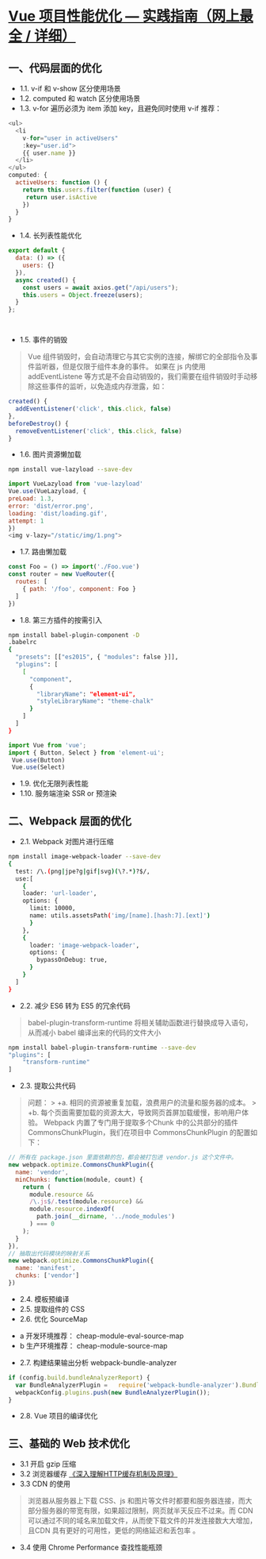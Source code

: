 # [Vue 项目性能优化 — 实践指南（网上最全 / 详细）](https://juejin.im/post/5d548b83f265da03ab42471d)

## 一、代码层面的优化
* 1.1. v-if 和 v-show 区分使用场景
* 1.2. computed 和 watch 区分使用场景
* 1.3. v-for 遍历必须为 item 添加 key，且避免同时使用 v-if
推荐：
``` javascript
<ul>
  <li
    v-for="user in activeUsers"
    :key="user.id">
    {{ user.name }}
  </li>
</ul>
computed: {
  activeUsers: function () {
    return this.users.filter(function (user) {
	 return user.isActive
    })
  }
}
```
* 1.4. 长列表性能优化
``` javascript
export default {
  data: () => ({
    users: {}
  }),
  async created() {
    const users = await axios.get("/api/users");
    this.users = Object.freeze(users);
  }
};
```
``` javascript
```
``` bash
```
* 1.5. 事件的销毁
> Vue 组件销毁时，会自动清理它与其它实例的连接，解绑它的全部指令及事件监听器，但是仅限于组件本身的事件。 如果在 js 内使用 addEventListene 等方式是不会自动销毁的，我们需要在组件销毁时手动移除这些事件的监听，以免造成内存泄露，如：
``` javascript
created() {
  addEventListener('click', this.click, false)
},
beforeDestroy() {
  removeEventListener('click', this.click, false)
}
```
* 1.6. 图片资源懒加载
``` bash
npm install vue-lazyload --save-dev
```
``` javascript
import VueLazyload from 'vue-lazyload'
Vue.use(VueLazyload, {
preLoad: 1.3,
error: 'dist/error.png',
loading: 'dist/loading.gif',
attempt: 1
})
<img v-lazy="/static/img/1.png">
```
* 1.7. 路由懒加载
``` javascript
const Foo = () => import('./Foo.vue')
const router = new VueRouter({
  routes: [
    { path: '/foo', component: Foo }
  ]
})
```
* 1.8. 第三方插件的按需引入
``` bash
npm install babel-plugin-component -D
.babelrc 
{
  "presets": [["es2015", { "modules": false }]],
  "plugins": [
    [
      "component",
      {
        "libraryName": "element-ui",
        "styleLibraryName": "theme-chalk"
      }
    ]
  ]
}
```
``` javascript
import Vue from 'vue';
import { Button, Select } from 'element-ui';
 Vue.use(Button)
 Vue.use(Select)
 ```
* 1.9. 优化无限列表性能
* 1.10. 服务端渲染 SSR or 预渲染

## 二、Webpack 层面的优化
* 2.1. Webpack 对图片进行压缩
``` bash
npm install image-webpack-loader --save-dev
{
  test: /\.(png|jpe?g|gif|svg)(\?.*)?$/,
  use:[
    {
    loader: 'url-loader',
    options: {
      limit: 10000,
      name: utils.assetsPath('img/[name].[hash:7].[ext]')
      }
    },
    {
      loader: 'image-webpack-loader',
      options: {
        bypassOnDebug: true,
      }
    }
  ]
}
```
* 2.2. 减少 ES6 转为 ES5 的冗余代码
> babel-plugin-transform-runtime 将相关辅助函数进行替换成导入语句，从而减小 babel 编译出来的代码的文件大小
``` bash
npm install babel-plugin-transform-runtime --save-dev
"plugins": [
    "transform-runtime"
]
```
* 2.3. 提取公共代码
> 问题：
    > +a. 相同的资源被重复加载，浪费用户的流量和服务器的成本。
    > +b. 每个页面需要加载的资源太大，导致网页首屏加载缓慢，影响用户体验。
> Webpack 内置了专门用于提取多个Chunk 中的公共部分的插件 CommonsChunkPlugin，我们在项目中 CommonsChunkPlugin 的配置如下：
```javascript
// 所有在 package.json 里面依赖的包，都会被打包进 vendor.js 这个文件中。
new webpack.optimize.CommonsChunkPlugin({
  name: 'vendor',
  minChunks: function(module, count) {
    return (
      module.resource &&
      /\.js$/.test(module.resource) &&
      module.resource.indexOf(
        path.join(__dirname, '../node_modules')
      ) === 0
    );
  }
}),
// 抽取出代码模块的映射关系
new webpack.optimize.CommonsChunkPlugin({
  name: 'manifest',
  chunks: ['vendor']
})
```
* 2.4. 模板预编译
* 2.5. 提取组件的 CSS
* 2.6. 优化 SourceMap
+ a 开发环境推荐： cheap-module-eval-source-map
+ b 生产环境推荐： cheap-module-source-map
* 2.7. 构建结果输出分析
webpack-bundle-analyzer 
```javascript
if (config.build.bundleAnalyzerReport) {
  var BundleAnalyzerPlugin =   require('webpack-bundle-analyzer').BundleAnalyzerPlugin;
  webpackConfig.plugins.push(new BundleAnalyzerPlugin());
}
```
* 2.8. Vue 项目的编译优化

## 三、基础的 Web 技术优化
* 3.1 开启 gzip 压缩
* 3.2 浏览器缓存 [《深入理解HTTP缓存机制及原理》](https://juejin.im/post/5c93ba526fb9a070ca103898)
* 3.3 CDN 的使用
> 浏览器从服务器上下载 CSS、js 和图片等文件时都要和服务器连接，而大部分服务器的带宽有限，如果超过限制，网页就半天反应不过来。而 CDN 可以通过不同的域名来加载文件，从而使下载文件的并发连接数大大增加，且CDN 具有更好的可用性，更低的网络延迟和丢包率 。
* 3.4 使用 Chrome Performance 查找性能瓶颈

